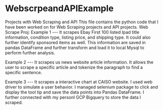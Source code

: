 # WebscrpeandAPIExample
Projects with Web Scraping and API 
This file contains the python code that I have been worked on for Web Scraping projects and API projects. 
Web Scrape Proj:
Example 1 --- It scrapes Ebay First 100 listed Ipad title information, condition type, listing price, and shipping type. It could also 
further identify sponsored items as well. This information are saved in pandas DataFrame and further transform and load it to local Mysql
to perform further analysis. 

Example 2 --- It scrapes us news website article information. It allows the user to scrape a specific article and tokenize 
the paragraph to find a specific sentence. 

Example 3 --- It scrapes a interactive chart at CAISO website. I used web driver to simulate a user behavior. I managed selenium package to
click and display the tool tip and save the data points into Pandas DataFrame. I further connected with my personl GCP Bigquery to store the
data I scraped. 
